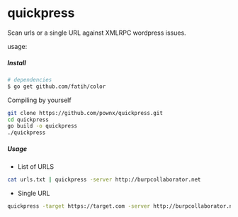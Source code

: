 # quickpress

Scan urls or a single URL against XMLRPC wordpress issues.

usage:

##### Install

```bash
# dependencies
$ go get github.com/fatih/color

```
Compiling by yourself

```bash
git clone https://github.com/pownx/quickpress.git
cd quickpress
go build -o quickpress
./quickpress
```

##### Usage

* List of URLS
```bash
cat urls.txt | quickpress -server http://burpcollaborator.net
```

* Single URL
```bash
quickpress -target https://target.com -server http://burpcollaborator.net
```

